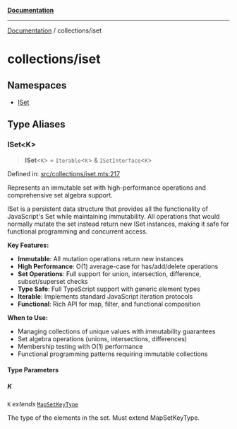[**Documentation**](../../README.md)

---

[Documentation](../../README.md) / collections/iset

# collections/iset

## Namespaces

- [ISet](namespaces/ISet.md)

## Type Aliases

### ISet\<K\>

> **ISet**\<`K`\> = `Iterable`\<`K`\> & `ISetInterface`\<`K`\>

Defined in: [src/collections/iset.mts:217](https://github.com/noshiro-pf/ts-data-forge/blob/main/src/collections/iset.mts#L217)

Represents an immutable set with high-performance operations and comprehensive set algebra support.

ISet is a persistent data structure that provides all the functionality of JavaScript's Set
while maintaining immutability. All operations that would normally mutate the set instead
return new ISet instances, making it safe for functional programming and concurrent access.

**Key Features:**

- **Immutable**: All mutation operations return new instances
- **High Performance**: O(1) average-case for has/add/delete operations
- **Set Operations**: Full support for union, intersection, difference, subset/superset checks
- **Type Safe**: Full TypeScript support with generic element types
- **Iterable**: Implements standard JavaScript iteration protocols
- **Functional**: Rich API for map, filter, and functional composition

**When to Use:**

- Managing collections of unique values with immutability guarantees
- Set algebra operations (unions, intersections, differences)
- Membership testing with O(1) performance
- Functional programming patterns requiring immutable collections

#### Type Parameters

##### K

`K` _extends_ [`MapSetKeyType`](../../globals/README.md#mapsetkeytype)

The type of the elements in the set. Must extend MapSetKeyType.
